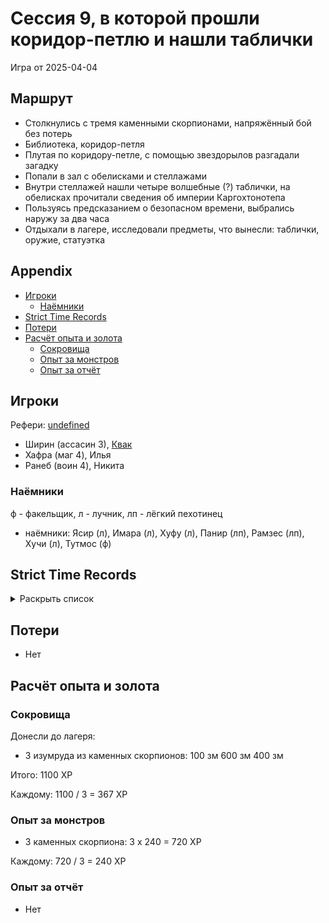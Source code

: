 # Сессия 9, в которой прошли коридор-петлю и нашли таблички

<!--
<a title="" href="">
  <img src="" style="width:800px" />
</a>
-->

Игра от 2025-04-04

## Маршрут

- Столкнулись с тремя каменными скорпионами, напряжённый бой без потерь
- Библиотека, коридор-петля
- Плутая по коридору-петле, с помощью звездорылов разгадали загадку
- Попали в зал с обелисками и стеллажами
- Внутри стеллажей нашли четыре волшебные (?) таблички, на обелисках прочитали сведения об империи Каргохтонотепа
- Пользуясь предсказанием о безопасном времени, выбрались наружу за два часа
- Отдыхали в лагере, исследовали предметы, что вынесли: таблички, оружие, статуэтка

## Appendix

<!-- toc -->

- [Игроки](#%D0%B8%D0%B3%D1%80%D0%BE%D0%BA%D0%B8)
  - [Наёмники](#%D0%BD%D0%B0%D1%91%D0%BC%D0%BD%D0%B8%D0%BA%D0%B8)
- [Strict Time Records](#strict-time-records)
- [Потери](#%D0%BF%D0%BE%D1%82%D0%B5%D1%80%D0%B8)
- [Расчёт опыта и золота](#%D1%80%D0%B0%D1%81%D1%87%D1%91%D1%82-%D0%BE%D0%BF%D1%8B%D1%82%D0%B0-%D0%B8-%D0%B7%D0%BE%D0%BB%D0%BE%D1%82%D0%B0)
  - [Сокровища](#%D1%81%D0%BE%D0%BA%D1%80%D0%BE%D0%B2%D0%B8%D1%89%D0%B0)
  - [Опыт за монстров](#%D0%BE%D0%BF%D1%8B%D1%82-%D0%B7%D0%B0-%D0%BC%D0%BE%D0%BD%D1%81%D1%82%D1%80%D0%BE%D0%B2)
  - [Опыт за отчёт](#%D0%BE%D0%BF%D1%8B%D1%82-%D0%B7%D0%B0-%D0%BE%D1%82%D1%87%D1%91%D1%82)

<!-- tocstop -->

## Игроки

Рефери: [undefined](https://t.me/oktottrpg)

- Ширин (ассасин 3), [Квак](https://t.me/troglog)
- Хафра (маг 4), Илья
- Ранеб (воин 4), Никита

### Наёмники

ф - факельщик, л - лучник, лп - лёгкий пехотинец

- наёмники: Ясир (л), Имара (л), Хуфу (л), Панир (лп), Рамзес (лп), Хучи (л), Тутмос (ф)

## Strict Time Records

<details><summary>Раскрыть список</summary>

По дням

- 1 день: 1ч + 2ч20м (игра 1) 10 января
- 2 день: отдых в лагере, ночёвка (игра 2) 17 января
- 3 день: 1ч + 3ч20м, остались внутри (конец игры 2). 4ч30м внутри (игра 3). 2ч30м (игра 4).
- 4-7 день: отдых, наём
- 8 день: раскопки шахты снаружи (конец игры 4) (игра 5)
- 9 день: 3ч10м внутри (конец игры 5) (игра 6), вышли наружу и ночевали в лагере
- 10 день: 4ч внутри (конец игры 6), 7ч + 40м в гротах (игра 7), 1ч10 м (игра 8) (Ширин, икра)
- 11-13 день: отдых в лагере, отправка каравана с сокровищами в поселение
- 14 день: 4ч10м (конец игры 8), 3ч40м (игра 9)
- 15 день: отдых, исследования (конец игры 9)
- ...
- 17 день: караван доедет до поселения
- ...
- 20 день: икра в Ширин созревает

</details>

## Потери

- Нет

## Расчёт опыта и золота

### Сокровища

Донесли до лагеря:

- 3 изумруда из каменных скорпионов: 100 зм 600 зм 400 зм

Итого: 1100 XP

Каждому: 1100 / 3 = 367 XP

### Опыт за монстров

- 3 каменных скорпиона: 3 x 240 = 720 XP

Каждому: 720 / 3 = 240 XP

### Опыт за отчёт

- Нет
